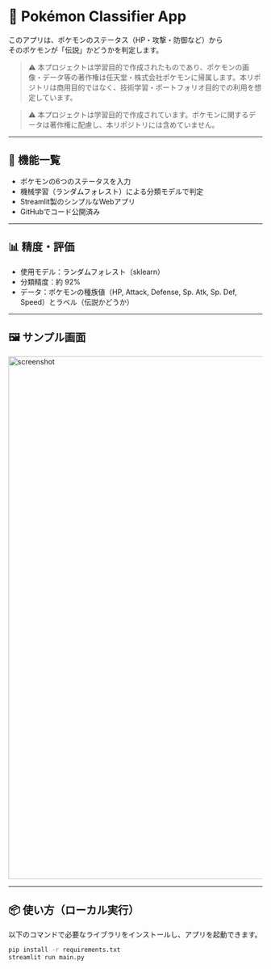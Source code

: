 # 🧠 Pokémon Classifier App

このアプリは、ポケモンのステータス（HP・攻撃・防御など）から  
そのポケモンが「伝説」かどうかを判定します。
> ⚠️ 本プロジェクトは学習目的で作成されたものであり、ポケモンの画像・データ等の著作権は任天堂・株式会社ポケモンに帰属します。本リポジトリは商用目的ではなく、技術学習・ポートフォリオ目的での利用を想定しています。

> ⚠️ 本プロジェクトは学習目的で作成されています。ポケモンに関するデータは著作権に配慮し、本リポジトリには含めていません。



---

## 🚀 機能一覧

- ポケモンの6つのステータスを入力  
- 機械学習（ランダムフォレスト）による分類モデルで判定  
- Streamlit製のシンプルなWebアプリ  
- GitHubでコード公開済み

---

## 📊 精度・評価
- 使用モデル：ランダムフォレスト（sklearn）
- 分類精度：約 92%
- データ：ポケモンの種族値（HP, Attack, Defense, Sp. Atk, Sp. Def, Speed）とラベル（伝説かどうか）

---

## 🖼 サンプル画面
<img width="1035" alt="screenshot" src="https://github.com/user-attachments/assets/fbcfd0c8-90ca-475f-84e6-de6d742dc600" />

---

## 📦 使い方（ローカル実行）

以下のコマンドで必要なライブラリをインストールし、アプリを起動できます。

```bash
pip install -r requirements.txt
streamlit run main.py
